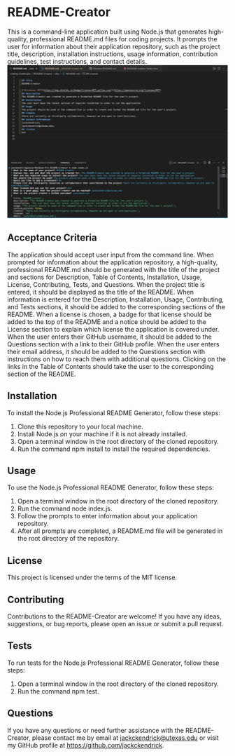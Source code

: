 # README-Creator

This is a command-line application built using Node.js that generates high-quality, professional README.md files for coding projects. It prompts the user for information about their application repository, such as the project title, description, installation instructions, usage information, contribution guidelines, test instructions, and contact details.
![Screenshot of My Application](./screen-reccording/Screen%20Shot%202023-04-13%20at%205.13.35%20PM.png)

## Acceptance Criteria
The application should accept user input from the command line. When prompted for information about the application repository, a high-quality, professional README.md should be generated with the title of the project and sections for Description, Table of Contents, Installation, Usage, License, Contributing, Tests, and Questions. When the project title is entered, it should be displayed as the title of the README. When information is entered for the Description, Installation, Usage, Contributing, and Tests sections, it should be added to the corresponding sections of the README. When a license is chosen, a badge for that license should be added to the top of the README and a notice should be added to the License section to explain which license the application is covered under. When the user enters their GitHub username, it should be added to the Questions section with a link to their GitHub profile. When the user enters their email address, it should be added to the Questions section with instructions on how to reach them with additional questions. Clicking on the links in the Table of Contents should take the user to the corresponding section of the README.


## Installation
To install the Node.js Professional README Generator, follow these steps:
1. Clone this repository to your local machine.
2. Install Node.js on your machine if it is not already installed.
3. Open a terminal window in the root directory of the cloned repository.
4. Run the command npm install to install the required dependencies.


## Usage
To use the Node.js Professional README Generator, follow these steps:

1. Open a terminal window in the root directory of the cloned repository.
2. Run the command node index.js.
3. Follow the prompts to enter information about your application repository.
4. After all prompts are completed, a README.md file will be generated in the root directory of the repository.


## License
This project is licensed under the terms of the MIT license. 


## Contributing
Contributions to the README-Creator are welcome! If you have any ideas, suggestions, or bug reports, please open an issue or submit a pull request.

## Tests
To run tests for the Node.js Professional README Generator, follow these steps:
1. Open a terminal window in the root directory of the cloned repository.
2. Run the command npm test.


## Questions
If you have any questions or need further assistance with the README-Creator, please contact me by email at jackckendrick@utexas.edu or visit my GitHub profile at https://github.com/jackckendrick. 



